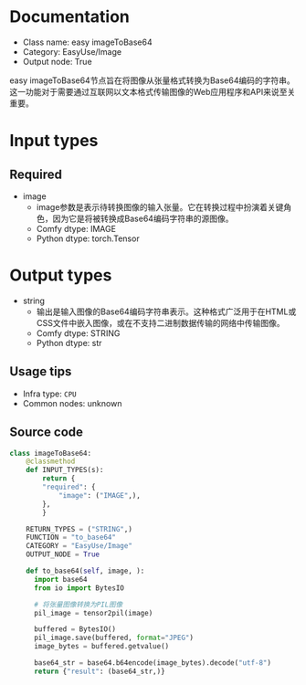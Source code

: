 
# Documentation
- Class name: easy imageToBase64
- Category: EasyUse/Image
- Output node: True

easy imageToBase64节点旨在将图像从张量格式转换为Base64编码的字符串。这一功能对于需要通过互联网以文本格式传输图像的Web应用程序和API来说至关重要。

# Input types
## Required
- image
    - image参数是表示待转换图像的输入张量。它在转换过程中扮演着关键角色，因为它是将被转换成Base64编码字符串的源图像。
    - Comfy dtype: IMAGE
    - Python dtype: torch.Tensor

# Output types
- string
    - 输出是输入图像的Base64编码字符串表示。这种格式广泛用于在HTML或CSS文件中嵌入图像，或在不支持二进制数据传输的网络中传输图像。
    - Comfy dtype: STRING
    - Python dtype: str


## Usage tips
- Infra type: `CPU`
- Common nodes: unknown


## Source code
```python
class imageToBase64:
    @classmethod
    def INPUT_TYPES(s):
        return {
        "required": {
            "image": ("IMAGE",),
        },
        }

    RETURN_TYPES = ("STRING",)
    FUNCTION = "to_base64"
    CATEGORY = "EasyUse/Image"
    OUTPUT_NODE = True

    def to_base64(self, image, ):
      import base64
      from io import BytesIO

      # 将张量图像转换为PIL图像
      pil_image = tensor2pil(image)

      buffered = BytesIO()
      pil_image.save(buffered, format="JPEG")
      image_bytes = buffered.getvalue()

      base64_str = base64.b64encode(image_bytes).decode("utf-8")
      return {"result": (base64_str,)}

```
